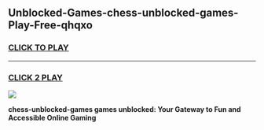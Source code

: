 
## Unblocked-Games-chess-unblocked-games-Play-Free-qhqxo
<h3>
<a href="https://premium76.site?title=chess-unblocked-games&ref=18A1">CLICK TO PLAY</a></h3>
<hr>

<h3>
<a href="https://premium76.site?title=chess-unblocked-games&ref=18A1">CLICK 2 PLAY</a>
  
</h3>

<a href="https://premium76.site?title=chess-unblocked-games&ref=18A1"><img src="https://clearcache.store/games.png"></a>


**chess-unblocked-games games unblocked: Your Gateway to Fun and Accessible Online Gaming**
